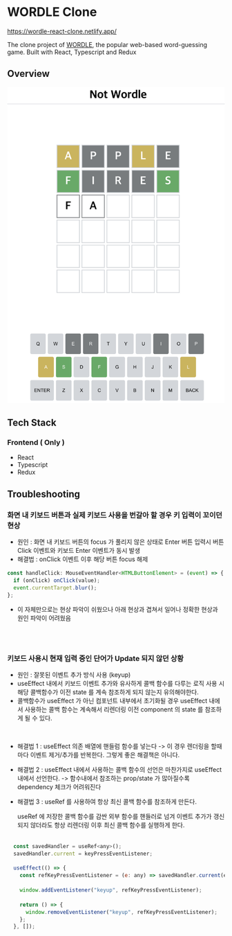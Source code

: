 # WORDLE Clone

https://wordle-react-clone.netlify.app/

The clone project of [WORDLE](https://www.nytimes.com/games/wordle/index.html), the popular web-based word-guessing game. Built with React, Typescript and Redux

## Overview

![screenshot](/screenshot.png)

## Tech Stack

### Frontend ( Only )

- React
- Typescript
- Redux

## Troubleshooting

### 화면 내 키보드 버튼과 실제 키보드 사용을 번갈아 할 경우 키 입력이 꼬이던 현상

- 원인 : 화면 내 키보드 버튼의 focus 가 풀리지 않은 상태로 Enter 버튼 입력시 버튼 Click 이벤트와 키보드 Enter 이벤트가 동시 발생
- 해결법 : onClick 이벤트 이후 해당 버튼 focus 해제

```javascript
const handleClick: MouseEventHandler<HTMLButtonElement> = (event) => {
  if (onClick) onClick(value);
  event.currentTarget.blur();
};
```

- 이 자체만으로는 현상 파악이 쉬웠으나 아래 현상과 겹쳐서 일어나 정확한 현상과 원인 파악이 어려웠음

<br/>
<br/>

### 키보드 사용시 현재 입력 중인 단어가 Update 되지 않던 상황

- 원인 : 잘못된 이벤트 추가 방식 사용 (keyup)
- useEffect 내에서 키보드 이벤트 추가와 유사하게 콜백 함수를 다루는 로직 사용 시 해당 콜백함수가 이전 state 를 계속 참조하게 되지 않는지 유의해야한다.
- 콜백함수가 useEffect 가 아닌 컴포넌트 내부에서 초기화될 경우 useEffect 내에서 사용하는 콜백 함수는 계속해서 리렌더링 이전 component 의 state 를 참조하게 될 수 있다.

<br/>

- 해결법 1 : useEffect 의존 배열에 핸들럼 함수를 넣는다
  -> 이 경우 렌더링을 할때마다 이벤트 제거/추가를 반복한다. 그렇게 좋은 해결책은 아니다.
- 해결법 2 : useEffect 내에서 사용하는 콜백 함수의 선언은 마찬가지로 useEffect 내에서 선언한다. -> 함수내에서 참조하는 prop/state 가 많아질수록 dependency 체크가 어려워진다
- 해결법 3 : useRef 를 사용하여 항상 최신 콜백 함수를 참조하게 만든다.

  useRef 에 저장한 콜백 함수를 감싼 외부 함수를 핸들러로 넘겨 이벤트 추가가 갱신되지 않더라도 항상 리렌더링 이후 최신 콜백 함수를 실행하게 한다.

```javascript

  const savedHandler = useRef<any>();
  savedHandler.current = keyPressEventListener;

  useEffect(() => {
    const refKeyPressEventListener = (e: any) => savedHandler.current(e);

    window.addEventListener("keyup", refKeyPressEventListener);

    return () => {
      window.removeEventListener("keyup", refKeyPressEventListener);
    };
  }, []);

```
